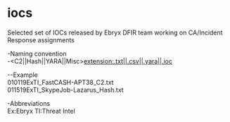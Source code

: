 # iocs
Selected set of IOCs released by Ebryx DFIR team working on CA/Incident Response assignments 

-Naming convention\
<DDMMYYExTI>_<Campaign-Name1>-<Campaign-Name2 OR Threat-Actor OR RelatedKeyword>_<C2||Hash||YARA||Misc><extension:.txt||.csv||.yara||.ioc>

--Example\
010119ExTI_FastCASH-APT38_C2.txt\
011519ExTI_SkypeJob-Lazarus_Hash.txt

-Abbreviations\
Ex:Ebryx
TI:Threat Intel
